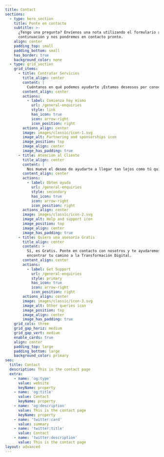 ```yaml
---
title: Contact
sections:
  - type: hero_section
    title: Ponte en contacto
    subtitle: >-
      ¿Tengo una pregunta? Envíenos una nota utilizando el formulario a
      continuación y nos pondremos en contacto pronto.
    align: center
    padding_top: small
    padding_bottom: small
    has_border: true
    background_color: none
  - type: grid_section
    grid_items:
      - title: Contratar Servicios
        title_align: center
        content: |
          Cuéntanos en qué podemos ayudarte ¡Estamos deseosos por conocerte! 
        content_align: center
        actions:
          - label: Comienza hoy mismo
            url: /general-enquiries
            style: link
            has_icon: true
            icon: arrow-right
            icon_position: right
        actions_align: center
        image: images/classic/icon-1.svg
        image_alt: Partnering and sponsorships icon
        image_position: top
        image_align: center
        image_has_padding: true
      - title: Atención al Cliente
        title_align: center
        content: |
          Nos mueve el deseo de ayudarte a llegar tan lejos como tú quieras. 
        content_align: center
        actions:
          - label: Obten ayuda
            url: /general-enquiries
            style: secondary
            has_icon: true
            icon: arrow-right
            icon_position: right
        actions_align: center
        image: images/classic/icon-2.svg
        image_alt: Help and support icon
        image_position: top
        image_align: center
        image_has_padding: true
      - title: Quiero una asesoría Gratis
        title_align: center
        content: >
          Sí, es Gratis. Ponte en contacto con nosotros y te ayudaremos a
          encontrar tu camino a la Transformación Digital. 
        content_align: center
        actions:
          - label: Get Support
            url: /general-enquiries
            style: primary
            has_icon: true
            icon: arrow-right
            icon_position: right
        actions_align: center
        image: images/classic/icon-3.svg
        image_alt: Other queries icon
        image_position: top
        image_align: center
        image_has_padding: true
    grid_cols: three
    grid_gap_horiz: medium
    grid_gap_vert: medium
    enable_cards: true
    align: center
    padding_top: large
    padding_bottom: large
    background_color: primary
seo:
  title: Contact
  description: This is the contact page
  extra:
    - name: 'og:type'
      value: website
      keyName: property
    - name: 'og:title'
      value: Contact
      keyName: property
    - name: 'og:description'
      value: This is the contact page
      keyName: property
    - name: 'twitter:card'
      value: summary
    - name: 'twitter:title'
      value: Contact
    - name: 'twitter:description'
      value: This is the contact page
layout: advanced
---
```

